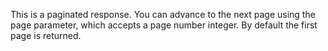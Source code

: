 This is a paginated response. You can advance to the next page using the page parameter, which accepts a page number integer.
By default the first page is returned.
